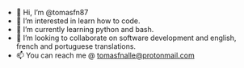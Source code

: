 - 👋 Hi, I’m @tomasfn87
- 👀 I’m interested in learn how to code.
- 🌱 I’m currently learning python and bash.
- 💞️ I’m looking to collaborate on software development and english, french and portuguese translations. 
- 📫 You can reach me @ tomasfnalle@protonmail.com

<!---
tomasfn87/tomasfn87 is a ✨ special ✨ repository because its `README.md` (this file) appears on your GitHub profile.
You can click the Preview link to take a look at your changes.
--->
